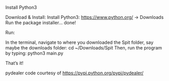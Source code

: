 Install Python3

Download & Install:
Install Python3: https://www.python.org/ -> Downloads 
Run the package installer… done!

Run:

In the terminal, navigate to where you downloaded the Spit folder, say maybe the downloads folder:
cd ~/Downloads/Spit
Then, run the program by typing:
python3 main.py

That’s it!

pydealer code courtesy of 
https://pypi.python.org/pypi/pydealer/
